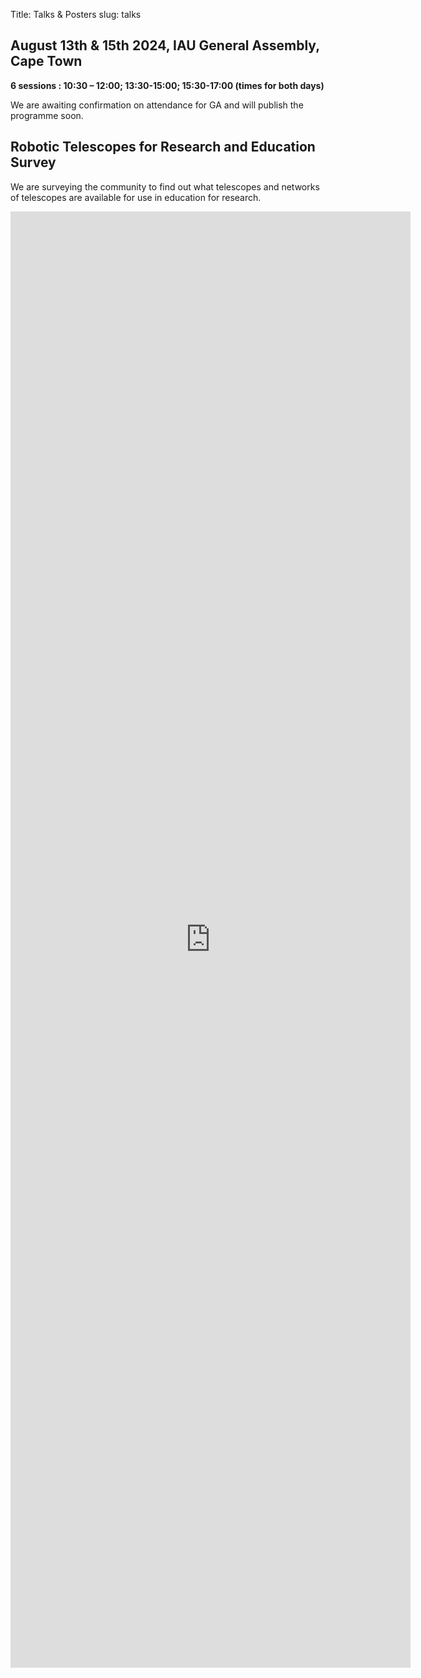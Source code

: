 Title: Talks & Posters
slug: talks

## August 13th & 15th 2024, IAU General Assembly, Cape Town

**6 sessions : 10:30 – 12:00; 13:30-15:00; 15:30-17:00 (times for both days)**

We are awaiting confirmation on attendance for GA and will publish the programme soon.

## Robotic Telescopes for Research and Education Survey

We are surveying the community to find out what telescopes and networks of telescopes are available for use in education for research.

<iframe src="https://docs.google.com/forms/d/e/1FAIpQLSdlg5JT3eVX_vGbhAV7HKsy_6eeV67GfIxg_azwN6RMWqwgMw/viewform?embedded=true" width="640" height="2330" frameborder="0" marginheight="0" marginwidth="0">Loading…</iframe>
